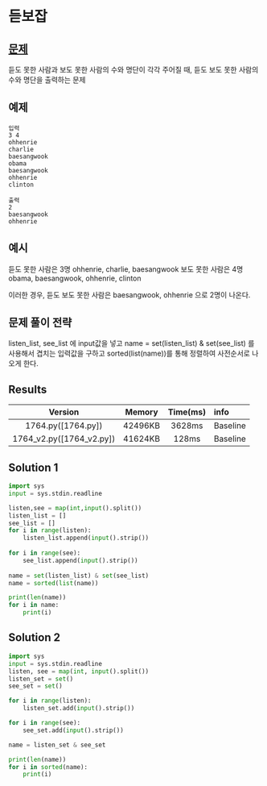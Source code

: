 # 듣보잡

## [문제](https://www.acmicpc.net/problem/1764) 

듣도 못한 사람과 보도 못한 사람의 수와 명단이 각각 주어질 때, 듣도 보도 못한 사람의 수와 명단을 출력하는 문제

## 예제

```
입력
3 4
ohhenrie
charlie
baesangwook
obama
baesangwook
ohhenrie
clinton

출력
2
baesangwook
ohhenrie

```

## 예시

듣도 못한 사람은 3명 ohhenrie, charlie, baesangwook
보도 못한 사람은 4명 obama, baesangwook, ohhenrie, clinton

이러한 경우, 듣도 보도 못한 사람은 baesangwook, ohhenrie 으로 2명이 나온다. 

## 문제 풀이 전략

listen_list, see_list 에 input값을 넣고 name = set(listen_list) & set(see_list) 를 사용해서 겹치는 입력값을 구하고 sorted(list(name))를 통해 정렬하여 사전순서로 나오게 한다.


## Results
|Version|Memory|Time(ms)|info|
|:-:|:-:|:-:|:--|
|1764.py([1764.py])|42496KB|3628ms|Baseline|
|1764_v2.py([1764_v2.py])|41624KB|128ms|Baseline|


## Solution 1

```python
import sys
input = sys.stdin.readline

listen,see = map(int,input().split())
listen_list = []
see_list = []
for i in range(listen):
    listen_list.append(input().strip())
    
for i in range(see):
    see_list.append(input().strip())
    
name = set(listen_list) & set(see_list)
name = sorted(list(name))

print(len(name))
for i in name:
    print(i)
```
## Solution 2
```python
import sys
input = sys.stdin.readline
listen, see = map(int, input().split())
listen_set = set()
see_set = set()

for i in range(listen):
    listen_set.add(input().strip())

for i in range(see):
    see_set.add(input().strip())

name = listen_set & see_set

print(len(name))
for i in sorted(name):
    print(i)

```
